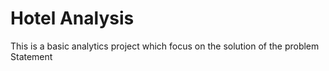 # Hotel Analysis
 This is a basic analytics project which focus on the solution of the problem Statement 
